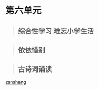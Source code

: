 # 第六单元

<Ebook grade="xxyw6b" :pages="97" :paged="97" ></Ebook>

> ## 综合性学习 难忘小学生活

<Ebook grade="xxyw6b" :pages="98" :paged="104" ></Ebook>

> ## 依依惜别

<Ebook grade="xxyw6b" :pages="105" :paged="110" ></Ebook>

> ## 古诗词诵读

<Ebook grade="xxyw6b" :pages="111" :paged="120" ></Ebook>

[zanshang](../res/zanshang.md ':include')
